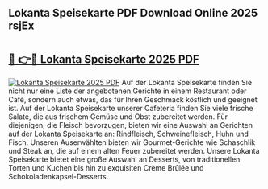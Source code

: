 ## Lokanta Speisekarte PDF Download Online 2025 rsjEx

# <h2><a href="http://gcaxqb.nevu.top/?p=Lokanta+Speisekarte">🔗 👉🔴 Lokanta Speisekarte 2025 PDF</a></h2>

[![Lokanta Speisekarte 2025 PDF](https://i.imgur.com/dBaPXMq.png)](http://gcaxqb.nevu.top/?p=Lokanta+Speisekarte)
Auf der Lokanta Speisekarte finden Sie nicht nur eine Liste der angebotenen Gerichte in einem Restaurant oder Café, sondern auch etwas, das für Ihren Geschmack köstlich und geeignet ist. Auf der Lokanta Speisekarte unserer Cafeteria finden Sie viele frische Salate, die aus frischem Gemüse und Obst zubereitet werden. Für diejenigen, die Fleisch bevorzugen, bieten wir eine Auswahl an Gerichten auf der Lokanta Speisekarte an: Rindfleisch, Schweinefleisch, Huhn und Fisch. Unseren Auserwählten bieten wir Gourmet-Gerichte wie Schaschlik und Steak an, die auf einem alten Feuer zubereitet werden. Unsere Lokanta Speisekarte bietet eine große Auswahl an Desserts, von traditionellen Torten und Kuchen bis hin zu exquisiten Crème Brûlée und Schokoladenkapsel-Desserts.
